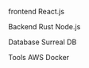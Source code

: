 frontend
    React.js

Backend
    Rust
    Node.js

Database
    Surreal DB

Tools
    AWS
    Docker

